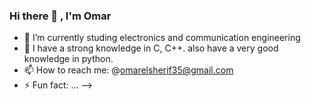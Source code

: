 ### Hi there 👋 , I'm Omar



- 🔭 I’m currently studing electronics and communication engineering
- 🌱 I have a strong knowledge in C, C++. also have a very good knowledge in python.
- 📫 How to reach me: @omarelsherif35@gmail.com
- ⚡ Fun fact: ...
-->
